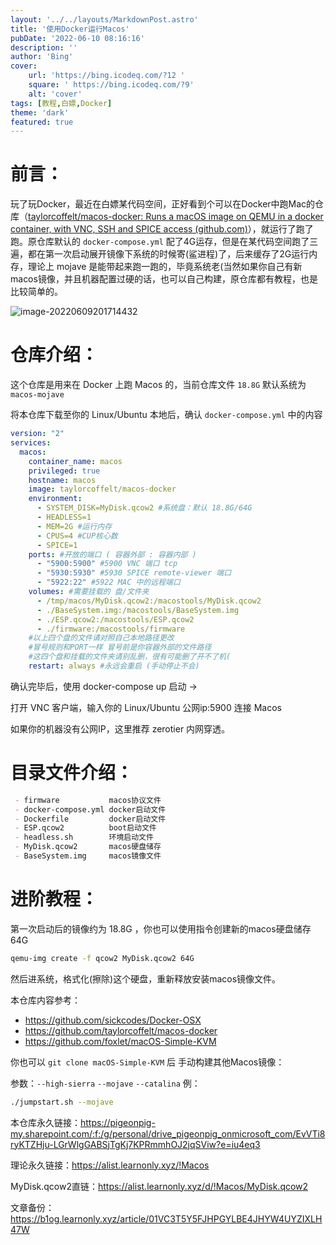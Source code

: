 ```yaml
---
layout: '../../layouts/MarkdownPost.astro'
title: '使用Docker运行Macos'
pubDate: '2022-06-10 08:16:16'
description: ''
author: 'Bing'
cover:
    url: 'https://bing.icodeq.com/?12 '
    square: ' https://bing.icodeq.com/?9'
    alt: 'cover'
tags: [教程,白嫖,Docker]
theme: 'dark'
featured: true
---
```


# 前言：

玩了玩Docker，最近在白嫖某代码空间，正好看到个可以在Docker中跑Mac的仓库（[taylorcoffelt/macos-docker: Runs a macOS image on QEMU in a docker container, with VNC, SSH and SPICE access (github.com)](https://github.com/taylorcoffelt/macos-docker)），就运行了跑了跑。原仓库默认的 `docker-compose.yml` 配了4G运存，但是在某代码空间跑了三遍，都在第一次启动展开镜像下系统的时候寄(鲨进程)了，后来缓存了2G运行内存，理论上 mojave 是能带起来跑一跑的，毕竟系统老(当然如果你自己有新macos镜像，并且机器配置过硬的话，也可以自己构建，原仓库都有教程，也是比较简单的。

![image-20220609201714432](https://img.pighog.repl.co/2022/06/image-20220609201714432.png)

# 仓库介绍：

这个仓库是用来在 Docker 上跑 Macos 的，当前仓库文件 `18.8G` 默认系统为 `macos-mojave`

将本仓库下载至你的 Linux/Ubuntu 本地后，确认 `docker-compose.yml` 中的内容

```yml
version: "2"
services:
  macos:
    container_name: macos
    privileged: true
    hostname: macos
    image: taylorcoffelt/macos-docker
    environment:
      - SYSTEM_DISK=MyDisk.qcow2 #系统盘：默认 18.8G/64G
      - HEADLESS=1
      - MEM=2G #运行内存
      - CPUS=4 #CUP核心数
      - SPICE=1
    ports: #开放的端口 ( 容器外部 : 容器内部 )
      - "5900:5900" #5900 VNC 端口 tcp
      - "5930:5930" #5930 SPICE remote-viewer 端口
      - "5922:22" #5922 MAC 中的远程端口
    volumes: #需要挂载的 盘/文件夹
      - /tmp/macos/MyDisk.qcow2:/macostools/MyDisk.qcow2
      - ./BaseSystem.img:/macostools/BaseSystem.img
      - ./ESP.qcow2:/macostools/ESP.qcow2
      - ./firmware:/macostools/firmware
    #以上四个盘的文件请对照自己本地路径更改
    #冒号规则和PORT一样 冒号前是你容器外部的文件路径
    #这四个盘和挂载的文件夹请别乱删，很有可能删了开不了机(
    restart: always #永远会重启 (手动停止不会)
```

确认完毕后，使用 docker-compose up 启动 ->

打开 VNC 客户端，输入你的 Linux/Ubuntu 公网ip:5900 连接 Macos

如果你的机器没有公网IP，这里推荐 zerotier 内网穿透。

# 目录文件介绍：

```markdown
 - firmware           macos协议文件
 - docker-compose.yml docker启动文件
 - Dockerfile         docker启动文件
 - ESP.qcow2          boot启动文件
 - headless.sh        环境启动文件
 - MyDisk.qcow2       macos硬盘储存
 - BaseSystem.img     macos镜像文件
```
# 进阶教程：

第一次启动后的镜像约为 18.8G ，你也可以使用指令创建新的macos硬盘储存 64G

```bash
qemu-img create -f qcow2 MyDisk.qcow2 64G
```

然后进系统，格式化(擦除)这个硬盘，重新释放安装macos镜像文件。

本仓库内容参考：
 - https://github.com/sickcodes/Docker-OSX
 - https://github.com/taylorcoffelt/macos-docker
 - https://github.com/foxlet/macOS-Simple-KVM

你也可以 `git clone macOS-Simple-KVM` 后 手动构建其他Macos镜像：

参数：`--high-sierra`  `--mojave`  `--catalina` 例：

```bash
./jumpstart.sh --mojave
```

本仓库永久链接：https://pigeonpig-my.sharepoint.com/:f:/g/personal/drive_pigeonpig_onmicrosoft_com/EvVTi8ryKTZHju-LGrWlgGABSjTgKj7KPRmmhOJ2jqSViw?e=iu4eq3

理论永久链接：https://alist.learnonly.xyz/!Macos

MyDisk.qcow2直链：https://alist.learnonly.xyz/d/!Macos/MyDisk.qcow2

文章备份：https://b1og.learnonly.xyz/article/01VC3T5Y5FJHPGYLBE4JHYW4UYZIXLH47W